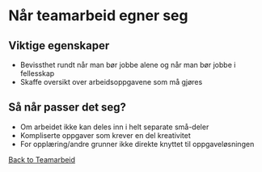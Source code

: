 # Når teamarbeid egner seg

## Viktige egenskaper
- Bevissthet rundt når man bør jobbe alene og når man bør jobbe i fellesskap
- Skaffe oversikt over arbeidsoppgavene som må gjøres

## Så når passer det seg?
- Om arbeidet ikke kan deles inn i helt separate små-deler
- Kompliserte oppgaver som krever en del kreativitet
- For opplæring/andre grunner ikke direkte knyttet til oppgaveløsningen

[Back to Teamarbeid](Teamarbeid)
